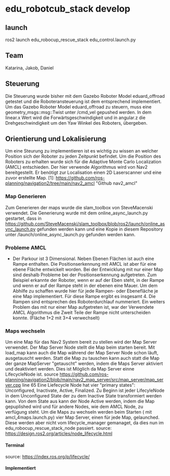 # edu_robotcub_stack develop

## launch
ros2 launch edu_robocup_rescue_stack edu_control.launch.py 

## Team

Katarina, Jakob, Daniel

## Steuerung

Die Steuerung wurde bisher mit dem Gazebo Roboter Model eduard_offroad getestet und die Roboteransteuerung ist dem entsprechend implementiert. Um das Gazebo Roboter Model eduard_offroad zu steuern, muss eine geometry_msgs::msg::Twist unter /cmd_vel gepushed werden. In dem linear.x Wert wird die Forwärtsgeschwindigkeit und in angular.z die Drehgeschwindigkeit um den Yaw Winkel des Roboters, übergeben. 

## Orientierung und Lokalisierung

Um eine Steurung zu implementieren ist es wichtig zu wissen an welcher Position sich der Roboter zu jeden Zeitpunkt befindet. Um die Position des Roboters zu erhalten wurde sich für die Adaptive Monte Carlo Localization (AMCL) entschieden. Der hier verwende Algorithmus wird von Nav2 bereitgestellt. Er benötigt zur Localisation einen 2D Laserscanner und eine zuvor erstellte Map. [1]: https://github.com/ros-planning/navigation2/tree/main/nav2_amcl "Github nav2_amcl"

### Map Generieren 

Zum Generieren der maps wurde die slam_toolbox von SteveMacenski verwendet. Die Generierung wurde mit dem online_async_launch.py gestartet, dass in https://github.com/SteveMacenski/slam_toolbox/blob/ros2/launch/online_async_launch.py gefunden werden kann und eine Kopie in diesem Repository unter /launch/online_async_launch.py gefunden werden kann.

### Probleme AMCL

- Der Parkour ist 3 Dimensional. Neben Ebenen Flächen ist auch eine Rampe enthalten. Die Positionserkennung mit AMCL ist aber für eine ebene Fläche entwickelt worden. Bei der Entwicklung mit nur einer Map sind deshalb Probleme bei der Positionserkennung aufgetreten. Zum Beispiel erkannte der Roboter, wenn er auf der Eben steht, in der Rampe und wenn er auf der Rampe steht in der ebenen eine Mauer. Um dem Abhilfe zu schaffen wurde hier für jede Rampen- oder Ebenefläche je eine Map implementiert. Für diese Rampe ergibt es insgesamt 4. Die Rampen sind entsprechen des Roboterdurchlauf nummeriert.
Ein weiters Problem das mit nur einer Map aufgetreten ist, war der Verwendete AMCL Algorithmus die Zweit Teile der Rampe nicht unterscheiden konnte. (Fläche 1+2 mit 3+4 verwechselt)

### Maps wechseln

Um eine Map für das Nav2 System bereit zu stellen wird der Map Server verwendet. Der Map Server Node stellt die Map beim starten bereit. Mit load_map kann auch die Map während der Map Server Node schon läuft, ausgetauscht werden. Statt die Map zu tauschen kann auch statt die Map der ganze MapServer "getauscht" werden, indem die Maps Server aktiviert und deaktiviert werden. Dies ist Möglich da Map Server einne LifecycleNode ist. source https://github.com/ros-planning/navigation2/blob/main/nav2_map_server/src/map_server/map_server.cpp line 65  Eine Liefecycle Node hat vier "primary states": Unconfigured, Inactivate, Active, Finalized. Zu Beginn ist jeder LifecyleNode in dem Unconfigured State der zu dem Inactive State transformiert werden kann. Von dem State aus kann der Node Active werden, indem die Map gepuplished wird und für andere Nodes, wie dem AMCL Node, zu verfügung steht.
Um die Maps zu wechseln werden beim Starten ( mit amcl_4maps.launch.py) vier Map Server, einen für jede Map, gelaunched. Diese werden aber nicht vom  lifecycle_manager gemanaget, da dies nun im edu_robocup_rescue_stack_node passiert. source: https://design.ros2.org/articles/node_lifecycle.html 


#### Terminal
source: https://index.ros.org/p/lifecycle/


#### Implementiert
